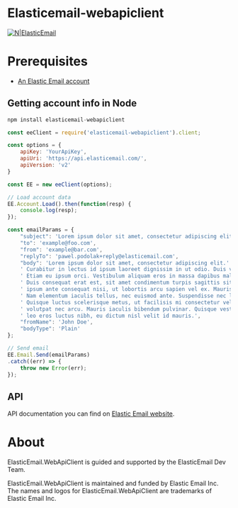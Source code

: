 # Elasticemail-webapiclient

[![N|ElasticEmail](https://elasticemail.com/wp-content/uploads/2018/05/100x100.png)](https://elasticemail.com)

# Prerequisites #
* [An Elastic Email account](https://elasticemail.com/account/)

## Getting account info in Node ##
```js	
npm install elasticemail-webapiclient
```

```js
const eeClient = require('elasticemail-webapiclient').client;

const options = {
    apiKey: 'YourApiKey',
    apiUri: 'https://api.elasticemail.com/',
    apiVersion: 'v2'
}

const EE = new eeClient(options);

// Load account data
EE.Account.Load().then(function(resp) {
    console.log(resp);
});

const emailParams = {
    "subject": 'Lorem ipsum dolor sit amet, consectetur adipiscing elit.',
    "to": 'example@foo.com',
    "from": 'example@bar.com',
    "replyTo": 'pawel.podolak+reply@elasticemail.com',
    "body": 'Lorem ipsum dolor sit amet, consectetur adipiscing elit.' +
    ' Curabitur in lectus id ipsum laoreet dignissim in ut odio. Duis volutpat arcu dolor, eu cursus mi vestibulum ut.' +
    ' Etiam eu ipsum orci. Vestibulum aliquam eros in massa dapibus malesuada. Proin sit amet blandit nulla, eu porttitor neque.' +
    ' Duis consequat erat est, sit amet condimentum turpis sagittis sit amet. Nam fringilla, tellus ac euismod elementum,' +
    ' ipsum ante consequat nisi, ut lobortis arcu sapien vel ex. Mauris sit amet magna a ipsum porttitor hendrerit.' +
    ' Nam elementum iaculis tellus, nec euismod ante. Suspendisse nec lobortis magna, at placerat augue.' +
    ' Quisque luctus scelerisque metus, ut facilisis mi consectetur vel. Ut augue diam, ornare dictum tincidunt a,' +
    ' volutpat nec arcu. Mauris iaculis bibendum pulvinar. Quisque vestibulum, magna quis aliquam tincidunt,' +
    ' leo eros luctus nibh, eu dictum nisl velit id mauris.',
    "fromName": 'John Doe',
    "bodyType": 'Plain'
};

// Send email
EE.Email.Send(emailParams)
.catch((err) => {
    throw new Error(err);
});
```	


## API ##
API documentation you can find on [Elastic Email website](https://api.elasticemail.com/public/help).

# About #
ElasticEmail.WebApiClient is guided and supported by the ElasticEmail Dev Team.

ElasticEmail.WebApiClient is maintained and funded by Elastic Email Inc. The names and logos for ElasticEmail.WebApiClient are trademarks of Elastic Email Inc.